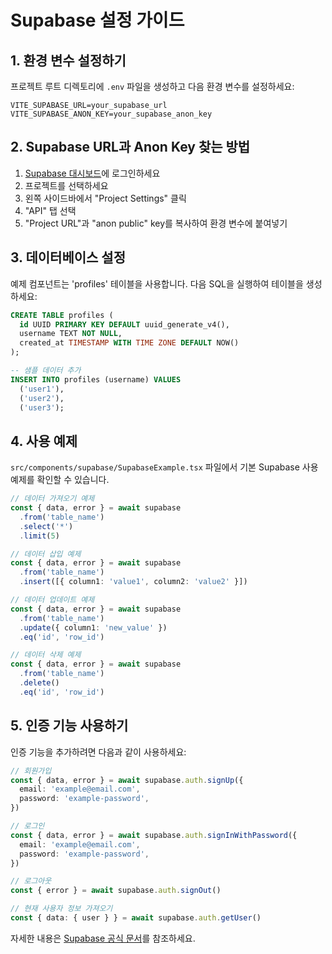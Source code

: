 # Supabase 설정 가이드

## 1. 환경 변수 설정하기

프로젝트 루트 디렉토리에 `.env` 파일을 생성하고 다음 환경 변수를 설정하세요:

```
VITE_SUPABASE_URL=your_supabase_url
VITE_SUPABASE_ANON_KEY=your_supabase_anon_key
```

## 2. Supabase URL과 Anon Key 찾는 방법

1. [Supabase 대시보드](https://app.supabase.io/)에 로그인하세요
2. 프로젝트를 선택하세요
3. 왼쪽 사이드바에서 "Project Settings" 클릭
4. "API" 탭 선택
5. "Project URL"과 "anon public" key를 복사하여 환경 변수에 붙여넣기

## 3. 데이터베이스 설정

예제 컴포넌트는 'profiles' 테이블을 사용합니다. 다음 SQL을 실행하여 테이블을 생성하세요:

```sql
CREATE TABLE profiles (
  id UUID PRIMARY KEY DEFAULT uuid_generate_v4(),
  username TEXT NOT NULL,
  created_at TIMESTAMP WITH TIME ZONE DEFAULT NOW()
);

-- 샘플 데이터 추가
INSERT INTO profiles (username) VALUES 
  ('user1'),
  ('user2'),
  ('user3');
```

## 4. 사용 예제

`src/components/supabase/SupabaseExample.tsx` 파일에서 기본 Supabase 사용 예제를 확인할 수 있습니다.

```typescript
// 데이터 가져오기 예제
const { data, error } = await supabase
  .from('table_name')
  .select('*')
  .limit(5)

// 데이터 삽입 예제
const { data, error } = await supabase
  .from('table_name')
  .insert([{ column1: 'value1', column2: 'value2' }])

// 데이터 업데이트 예제
const { data, error } = await supabase
  .from('table_name')
  .update({ column1: 'new_value' })
  .eq('id', 'row_id')

// 데이터 삭제 예제
const { data, error } = await supabase
  .from('table_name')
  .delete()
  .eq('id', 'row_id')
```

## 5. 인증 기능 사용하기

인증 기능을 추가하려면 다음과 같이 사용하세요:

```typescript
// 회원가입
const { data, error } = await supabase.auth.signUp({
  email: 'example@email.com',
  password: 'example-password',
})

// 로그인
const { data, error } = await supabase.auth.signInWithPassword({
  email: 'example@email.com',
  password: 'example-password',
})

// 로그아웃
const { error } = await supabase.auth.signOut()

// 현재 사용자 정보 가져오기
const { data: { user } } = await supabase.auth.getUser()
```

자세한 내용은 [Supabase 공식 문서](https://supabase.com/docs)를 참조하세요. 